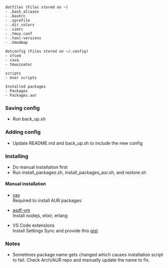 ```
dotfiles (Files stored on ~)
- .bash_aliases
- .bashrc
- .xprofile
- .dir_colors
- .vimrc
- .tmux.conf
- .tool-versions
- .Xmodmap

dotconfig (Files stored on ~/.config)
- xfce4
- cava
- tmuxinator

scripts
- User scripts

Installed packages
- Packages
- Packages.aur
```
  
### Saving config
- Run back_up.sh

### Adding config
- Update README.md and back_up.sh to include the new config

### Installing
- Do manual installation first
- Run install_packages.sh, install_packages_aur.sh, and restore.sh

#### Manual installation
- [yay](https://github.com/Jguer/yay)  
  Required to install AUR packages
  
- [asdf-vm](https://asdf-vm.com/#/)  
  Install nodejs, elixir, erlang
  
- VS Code extensions  
  Install Settings Sync and provide this [gist](https://gist.github.com/gitkumi/751c1ba1002636ec194b2edafee551ac)

### Notes
- Sometimes package name gets changed which causes installation script to fail. Check Arch/AUR repo and manually update the name to fix.
